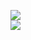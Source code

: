 [![](https://img.shields.io/badge/Made%20With-Github%20Spray-lightgrey.svg?style=for-the-badge&logo=github)](https://github.com/Annihil/github-spray#8777)  
[![](https://i.imgur.com/2DrTn0Z.gif)](https://github.com/Annihil/github-spray)